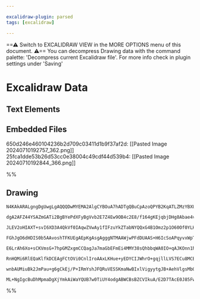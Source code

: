 ```yaml
---

excalidraw-plugin: parsed
tags: [excalidraw]

---
```

==⚠  Switch to EXCALIDRAW VIEW in the MORE OPTIONS menu of this document. ⚠== You can decompress Drawing data with the command palette: 'Decompress current Excalidraw file'. For more info check in plugin settings under 'Saving'


# Excalidraw Data
## Text Elements
## Embedded Files
650d246e460104236b2d709c03411d1b9f37af2d: [[Pasted Image 20240710192757_362.png]]
25fca1dde53b26d53cc0e38004c49cdf44d539b4: [[Pasted Image 20240710192844_366.png]]

%%
## Drawing
```compressed-json
N4KAkARALgngDgUwgLgAQQQDwMYEMA2AlgCYBOuA7hADTgQBuCpAzoQPYB2KqATLZMzYBXUtiRoIACyhQ4zZAHoFAc0JRJQgEYA6bGwC2CgF7N6hbEcK4OCtptbErHALRY8RMpWdx8Q1TdIEfARcZgRmBShcZQUebTiADho6IIR9BA4oZm4AbXAwUDAiiBJuEpgAEQAFADkAURgARwANACFlHkaARQBNNnoABkkARnpkoshYRDLCfWikfmLMbmcA

dgA2AFZ44YSAZmGATi2BgBYePdXFyBgVvb2E7Z4Ew9OB4c2E8/f164gKEjqbjDHg8Abae4vfYDTYDL6rU5/SQIQjKaTcWEDP7WZTBbhY/ICKCkNgAawQAGE2Pg2KQysTrMw4LhAplxsVNLhsKTlCShBxiFSaXSJAyOEyWRkoOzIAAzQj4fAAZVgeIkgg8MogzGJZIQAHVAZJuHxCdrdeSVTA1egNaU/ny0Rxwtk0MM/mxmdg1Lc3QMCRMILzhHAA

JLEV2oHIAXT+svI6XD3A4QkVf0IAqwZVwAy1fIFzuYkZTabNYQQxG4B1Omz2p1O60Of0YLHYXDQmyuZpbrE4NU4YhN70OA2e/s26eYFVSUAr3FlBDCf00wgFdWC6UyxdT+D+QjgxFws8rbtWYK2p2GMM2xz+RA4pOTO7vbG5c7QC/wS7LUSgQkjECIAKGbKFq8rBEmEgnMQPANggDbvGcFzrJoPDEKsAyHNgAx1sMwzEMMmiHLKly4LKaFasw7ji

FGhJgO6dHDIS0b5AAvoshTFKUEgAEpKgAsgAgggNTMAAWjwPFdDUAAS+H6IcSoAPqyvxWpTDRJRzMoCxmssaDOOssHaIceEHDwux4aCiJmr6qDOM8jzaMMeyNgkqx7Gc6zuTZgYAsQQJoAkwzrBCPBbJ56wgrBpxNmayKouiHb+tiHC4jRAbFDqJLkkKtL0uQ4rMqy0rLlyPL5oK1L5aKhUSiVYEKsqqqaXalZ/NleqGgFxpoKagadZaLVlG1ebC

E6LrAh6Xo+sCKVmsG+7hpGMZxgmCCQagJa7maGbEFmEi4MMY38sQhbbqWA0IO+qAJKOnn1hZzZML27aoMMGzPa2fYDjRIKNus6yrHhE67VOM43Z+36Biup3rmkUoXTtgb7oex7AmeAwXiClxvHeGaPmg20vm+J6oFDCAdb+/5lEBjhpY1EFkxAPCbLKeD4fttaoesxC1tg2EIA8/qnNgsXYMQsr1nzeyHJopyUdRuSMdc9HMWx4CxnQuBwHAKpHj

RnHQMi6RlEQaKlfkDCEAgFCtOVi0CnlIroAAxLKHue+yEDYCIJWhrO+gqjllLVS7ECu8MCBR1H3u+6Q/uB/b3KO1VwoFYyxVSnHftSgHaQAGJNVaNratS9pW/HidpMHXVGiaiw+7nmT50HFoICXrXl+1lfN1Arc8eNkjnVNvcJ3ngcAPIzbAc2ZU348t4HBecFABe4PoCp2QxxRVxPher0qhBGDRYKN3vS9pAAKlgUCCebb0QMEsqW7vfet/rpB3

wnbAUMiuBk2JmPau+g6gCkEj/P+IRmYshJFQRuVESSKmaNwBIxlVigyytgJB+AehVlgsMbQZ5wqbCMpgyARg2AGG4JxSA9ACBCD+mxc+79A6D1OiPCQlVva8hIEfE+T5LqQF4WnGqqBaEQFaNSZmrsKSHDkXIguBctQ8QQMoVMLIyiuzqBUHROilEQGYcAqUtdyTTygG2JGjc4CBDMMIZgABxUgfDj40SAcUeMG8ECqMzM4hmaAJEZFwJoYIZNiS

ML+NgIgcBuDhMpmaDgXjYmkAiWaYQUB7w0TiUY4odgABWCBsBZCVIkuA/E2D7TAcE0J85FwIHAOxOg4Fwg0NYiAViQA=
```
%%